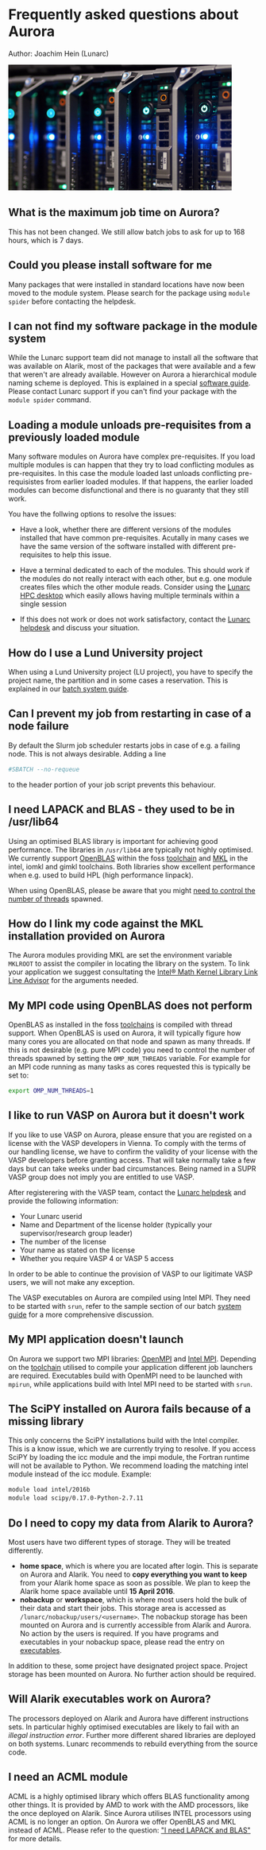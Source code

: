 # Frequently asked questions about Aurora
Author: Joachim Hein (Lunarc)

![Node icon](images/node_icon.jpg "Node icon")



## What is the maximum job time on Aurora?
This has not been changed.  We still allow batch jobs to ask for up to 168 hours, which is 7 days.

## Could you please install software for me
Many packages that were installed in standard locations have now been moved to the module system.  Please search for the package using `module spider` before contacting the helpdesk.

## I can not find my software package in the module system
While the Lunarc support team did not manage to install all the software that was available on Alarik, most of the packages that were available and a few that weren't are already available.  However on Aurora a hierarchical module naming scheme is deployed.  This is explained in a special [software guide](http://lunarc-documentation.readthedocs.org/en/latest/aurora_modules/).  Please contact Lunarc support if you can't find your package with the `module spider` command.


## Loading a module unloads pre-requisites from a previously loaded module

Many software modules on Aurora have complex pre-requisites. If you load multiple modules is can happen that they try to load conflicting modules as pre-requisites.  In this case the module loaded last unloads conflicting pre-requisistes from earlier loaded modules.  If that happens, the earlier loaded modules can become disfunctional and there is no guaranty that they still work.

You have the follwing options to resolve the issues:

* Have a look, whether there are different versions of the modules installed that have common pre-requisites.  Acutally in many cases we have the same version of the software installed with different pre-requisites to help this issue.

* Have a terminal dedicated to each of the modules.  This should work if the modules do not really interact with each other, but e.g. one module creates files which the other module reads.  Consider using the [Lunarc HPC desktop](http://lunarc-documentation.readthedocs.io/en/latest/using_hpc_desktop/) which easily allows having multiple terminals within a single session

* If this does not work or does not work satisfactory, contact the [Lunarc helpdesk](http://www.lunarc.lu.se/support/support_form) and discuss your situation.

## How do I use a Lund University project

When using a Lund University project (LU project), you have to specify the project name, the partition and in some cases a reservation.  This is explained in our [batch system guide](http://lunarc-documentation.readthedocs.io/en/latest/batch_system/#specifying-a-project-and-partition-for-users-with-lu-projects-or-multiple-projects).

## Can I prevent my job from restarting in case of a node failure

By default the Slurm job scheduler restarts jobs in case of e.g. a failing node.  This is not always desirable.  Adding a line
```bash
#SBATCH --no-requeue
```
to the header portion of your job script prevents this behaviour.


## I need LAPACK and BLAS - they used to be in /usr/lib64
Using an optimised BLAS library is important for achieving good performance.  The libraries in `/usr/lib64` are typically not highly optimised.  We currently support [OpenBLAS](http://www.openblas.net/) within the foss [toolchain](http://lunarc-documentation.readthedocs.org/en/latest/aurora_modules/#compiling-code-and-using-toolchains) and [MKL](https://software.intel.com/en-us/intel-mkl) in the intel, iomkl and gimkl toolchains.  Both libraries show excellent performance when e.g. used to build HPL (high performance linpack).

When using OpenBLAS, please be aware that you might [need to control the number of threads](#my-mpi-code-using-openblas-does-not-perform) spawned.


## How do I link my code against the MKL installation provided on Aurora
The Aurora modules providing MKL are set the environment variable `MKLROOT` to assist the compiler in locating the library on the system.  To link your application we suggest consultating the [Intel® Math Kernel Library Link Line Advisor](https://software.intel.com/en-us/articles/intel-mkl-link-line-advisor) for the arguments needed. 


## My MPI code using OpenBLAS does not perform
OpenBLAS as installed in the foss [toolchains](http://lunarc-documentation.readthedocs.org/en/latest/aurora_modules/#compiling-code-and-using-toolchains) is compiled with thread support.  When OpenBLAS is used on Aurora, it will typically figure how many cores you are allocated on that node and spawn as many threads.  If this is not desirable (e.g. pure MPI code) you need to control the number of threads spawned by setting the `OMP_NUM_THREADS` variable.  For example for an MPI code running as many tasks as cores requested this is typically be set to:
```bash
export OMP_NUM_THREADS=1
```


## I like to run VASP on Aurora but it doesn't work

If you like to use VASP on Aurora, please ensure that you are registed on a license with the VASP developers in Vienna. To comply with the terms of our handling license, we have to confirm the validity of your license with the VASP developers before granting access. That will take normally take a few days but can take weeks under bad circumstances. Being named in a SUPR VASP group does not imply you are entitled to use VASP.

After registerering with the VASP team, contact the [Lunarc helpdesk](http://www.lunarc.lu.se/support/support_form) and provide the following information:

* Your Lunarc userid
* Name and Department of the license holder (typically your supervisor/research group leader)
* The number of the license
* Your name as stated on the license
* Whether you require VASP 4 or VASP 5 access

In order to be able to continue the provision of VASP to our ligitimate VASP users, we will not make any exception. 


The VASP executables on Aurora are compiled using Intel MPI.  They need to be started with `srun`, refer to the sample section of our batch [system guide](http://lunarc-documentation.readthedocs.io/en/latest/batch_system/#mpi-job-using-20-tasks-per-node) for a more comprehensive discussion.


## My MPI application doesn't launch
On Aurora we support two MPI libraries: [OpenMPI](https://www.open-mpi.org/) and [Intel MPI](https://software.intel.com/en-us/intel-mpi-library).  Depending on the [toolchain](http://lunarc-documentation.readthedocs.org/en/latest/aurora_modules/#compiling-code-and-using-toolchains) utilised to compile your application different job launchers are required.  Executables build with OpenMPI need to be launched with `mpirun`, while applications build with Intel MPI need to be started with `srun`.  

## The SciPY installed on Aurora fails because of a missing library
This only concerns the SciPY installations build with the Intel compiler.  
This is a know issue, which we are currently trying to resolve.  If you access SciPY by loading the icc module and the impi module, the Fortran runtime will not be available to Python.  We recommend loading the matching intel module instead of the icc module.  Example:
```bash
module load intel/2016b
module load scipy/0.17.0-Python-2.7.11
```

## Do I need to copy my data from Alarik to Aurora?
Most users have two different types of storage.  They will be treated differently.

* **home space**, which is where you are located after login.  This is separate on Aurora and Alarik.  You need to **copy everything you want to keep** from your Alarik home space as soon as possible.  We plan to keep the Alarik home space available until **15 April 2016**. 
* **nobackup** or **workspace**, which is where most users hold the bulk of their data and start their jobs.  This storage area is accessed as `/lunarc/nobackup/users/<username>`.  The nobackup storage has been mounted on Aurora and is currently accessible from Alarik and Aurora.  No action by the users is required.  If you have programs and executables in your nobackup space, please read the entry on [executables](#will-alarik-executables-work-on-aurora).

In addition to these, some project have designated project space.  Project storage has been mounted on Aurora. No further action should be required.

## Will Alarik executables work on Aurora?
The processors deployed on Alarik and Aurora have different instructions sets.  In particular highly optimised executables are likely to fail with an *illegal instruction error*.  Further more different shared libraries are deployed on both systems.  Lunarc recommends to rebuild everything from the source code.

## I need an ACML module
ACML is a highly optimised library which offers BLAS functionality among other things.  It is provided by AMD to work with the AMD processors, like the once deployed on Alarik.  Since Aurora utilises INTEL processors using ACML is no longer an option.  On Aurora we offer OpenBLAS and MKL instead of ACML.  Please refer to the question: ["I need LAPACK and BLAS"](#i-need-lapack-and-blas) for more details.
